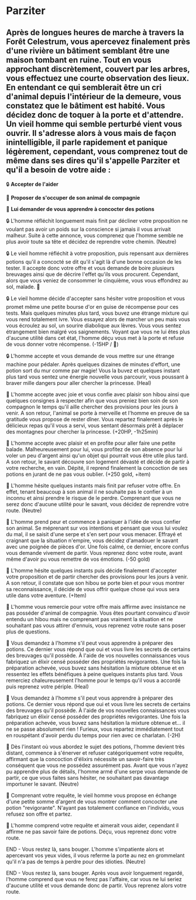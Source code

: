 # Parziter
## Après de longues heures de marche à travers la Forêt Celestrum, vous apercevez finalement près d'une rivière un bâtiment semblant être une maison tombant en ruine. Tout en vous approchant discrètement, couvert par les arbres, vous effectuez une courte observation des lieux. En entendant ce qui semblerait être un cri d'animal depuis l'intérieur de la demeure, vous constatez que le bâtiment est habité. Vous décidez donc de toquer à la porte et d'attendre. Un vieil homme qui semble perturbé vient vous ouvrir. Il s'adresse alors à vous mais de façon inintelligible, il parle rapidement et panique légèrement, cependant, vous comprenez tout de même dans ses dires qu'il s'appelle Parziter et qu'il a besoin de votre aide :

:lock: **Accepter de l'aider**

:owl: **Proposer de s'occuper de son animal de compagnie**

:test_tube: **Lui demander de vous apprendre à concocter des potions**

:lock: L'homme réfléchit longuement mais finit par décliner votre proposition ne voulant pas avoir un poids sur la conscience si jamais il vous arrivait malheur. Suite à cette annonce, vous comprenez que l'homme semble ne plus avoir toute sa tête et décidez de reprendre votre chemin. (Neutre)

:lock: Le vieil homme réfléchit à votre proposition, puis repensant aux dernières potions qu'il a concocté se dit qu'il s'agit là d'une bonne occasion de les tester. Il accepte donc votre offre et vous demande de boire plusieurs breuvages ainsi que de décrire l'effet qu'ils vous procurent. Cependant, alors que vous veniez de consommer le cinquième, vous vous effondrez au sol, malade. :nauseated_face:

:lock: Le vieil homme décide d'accepter sans hésiter votre proposition et vous promet même une petite bourse d'or en guise de récompense pour ces tests. Mais quelques minutes plus tard, vous buvez une étrange mixture qui vous rend totalement ivre. Vous essayez alors de marcher un peu mais vous vous écroulez au sol, un sourire diabolique aux lèvres. Vous vous sentez étrangement bien malgré vos saignements. Voyant que vous ne lui êtes plus d'aucune utilité dans cet état, l'homme déçu vous met à la porte et refuse de vous donner votre récompense. (-15HP / :zany_face:)

:lock: L'homme accepte et vous demande de vous mettre sur une étrange machine pour pédaler. Après quelques dizaines de minutes d'effort, une potion sort du mur comme par magie! Vous la buvez et quelques instant plus tard vous sentez une énergie nouvelle vous parcourir, vous poussant à braver mille dangers pour aller chercher la princesse. (Heal)


:owl: L'homme accepte avec joie et vous confie avec plaisir son hibou ainsi que quelques consignes à respecter afin que vous preniez bien soin de son compagnon le temps qu'il aille chercher des provisions pour les jours à venir. A son retour, l'animal se porte à merveille et l'homme en preuve de sa gratitude vous propose de rester dîner. Vous repartez finalement après le délicieux repas qu'il vous a servi, vous sentant désormais prêt à déplacer des montagnes pour chercher la princesse. (+20HP, -1h25min)

:owl: L'homme accepte avec plaisir et en profite pour aller faire une petite balade. Malheureusement pour lui, vous profitez de son absence pour lui voler un peu d'argent ainsi qu'un objet qui pourrait vous être utile plus tard. A son retour, le savant découvre son logement dévasté et décide de partir à votre recherche, en vain. Dépité, il reprend finalement la concoction de ses potions en jurant de ne pas vous oublier. (+250 gold, +item)

:owl: L'homme hésite quelques instants mais finit par refuser votre offre. En effet, tenant beaucoup à son animal il ne souhaite pas le confier à un inconnu et ainsi prendre le risque de le perdre. Comprenant que vous ne serez donc d'aucune utilité pour le savant, vous décidez de reprendre votre route. (Neutre)

:owl:  L'homme prend peur et commence à paniquer à l'idée de vous confier son animal. Se méprenant sur vos intentions et pensant que vous lui voulez du mal, il se saisit d'une serpe et s'en sert pour vous menacer. Effrayé et craignant que la situation n'empire, vous décidez d'amadouer le savant avec une poignée de pièces d'or. Une fois calmé, ce dernier, encore confus vous demande vivement de partir. Vous reprenez donc votre route, avant même d'avoir pu vous remettre de vos émotions. (-50 gold)


:owl: L'homme hésite quelques instants puis décide finalement d'accepter votre proposition et de partir chercher des provisions pour les jours à venir. A son retour, il constate que son hibou se porte bien et pour vous montrer sa reconnaissance, il décide de vous offrir quelque chose qui vous sera utile dans votre aventure. (+Item)

:owl: L'homme vous remercie pour votre offre mais affirme avec insistance ne pas posséder d'animal de compagnie. Vous êtes pourtant convaincu d'avoir entendu un hibou mais ne comprenant pas vraiment la situation et ne souhaitant pas vous attirer d'ennuis, vous reprenez votre route sans poser plus de questions.


:test_tube: Vous demandez à l'homme s'il peut vous apprendre à préparer des potions. Ce dernier vous répond que oui et vous livre les secrets de certains des breuvages qu'il possède. À l'aide de vos nouvelles connaissances vous fabriquez un élixir censé posséder des propriétés revigorantes. Une fois la préparation achevée, vous buvez sans hésitation la mixture obtenue et en ressentez les effets bénéfiques à peine quelques instants plus tard. Vous remerciez chaleureusement l'homme pour le temps qu'il vous a accordé puis reprenez votre périple. (Heal)

:test_tube: Vous demandez à l'homme s'il peut vous apprendre à préparer des potions. Ce dernier vous répond que oui et vous livre les secrets de certains des breuvages qu'il possède. À l'aide de vos nouvelles connaissances vous fabriquez un élixir censé posséder des propriétés revigorantes. Une fois la préparation achevée, vous buvez sans hésitation la mixture obtenue et... il ne se passe absolument rien ! Furieux, vous repartez immédiatement tout en rouspétant d'avoir perdu du temps pour rien avec ce charlatan. (-2H)

:test_tube: Dès l'instant où vous abordez le sujet des potions, l'homme devient très distant, commence à s'énerver et refuser catégoriquement votre requête, affirmant que la concoction d'élixirs nécessite un savoir-faire très conséquent que vous ne possédez assurément pas. Avant que vous n'ayez pu apprendre plus de détails, l'homme armé d'une serpe vous demande de partir, ce que vous faites sans hésiter, ne souhaitant pas davantage importuner le savant. (Neutre)

:test_tube: Comprenant votre requête, le vieil homme vous propose en échange d'une petite somme d'argent de vous montrer comment concocter une potion "revigorante". N'ayant pas totalement confiance en l'individu, vous refusez son offre et partez.

:test_tube: L'homme comprend votre requête et aimerait vous aider, cependant il affirme ne pas savoir faire de potions. Déçu, vous reprenez donc votre route.


END - Vous restez là, sans  bouger. L'homme s'impatiente alors et apercevant vos yeux vides, il vous referme la porte au nez en grommelant qu'il n'a pas de temps à perdre pour des idioties. (Neutre)

END - Vous restez là, sans  bouger. Après vous avoir longuement regardé, l'homme comprend que vous ne ferez pas l'affaire, car vous ne lui seriez d'aucune utilité et vous demande donc de partir. Vous reprenez alors votre route.


